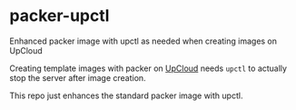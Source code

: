 # packer-upctl
Enhanced packer image with upctl as needed when creating images on UpCloud

Creating template images with packer on [UpCloud](https://upcloud.com) needs `upctl` to 
actually stop the server after image creation.

This repo just enhances the standard packer image with upctl.
